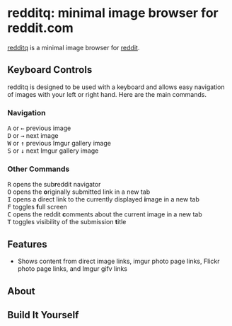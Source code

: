 # redditq: minimal image browser for reddit.com

[redditq](https://www.redditq.com/ "redditq.com") is a minimal image browser for [reddit](https://www.reddit.com/ "reddit.com").

## Keyboard Controls

redditq is designed to be used with a keyboard and allows easy navigation of images with your left or right hand.  Here are the main commands.

### Navigation
<kbd>A</kbd> or <kbd>←</kbd> previous image  
<kbd>D</kbd> or <kbd>→</kbd> next image  
<kbd>W</kbd> or <kbd>↑</kbd> previous Imgur gallery image  
<kbd>S</kbd> or <kbd>↓</kbd> next Imgur gallery image  

### Other Commands
<kbd>R</kbd> opens the sub**r**eddit navigator  
<kbd>O</kbd> opens the **o**riginally submitted link in a new tab  
<kbd>I</kbd> opens a direct link to the currently displayed **i**mage in a new tab  
<kbd>F</kbd> toggles **f**ull screen  
<kbd>C</kbd> opens the reddit **c**omments about the current image in a new tab  
<kbd>T</kbd> toggles visibility of the submission **t**itle

## Features ##

+ Shows content from direct image links, imgur photo page links, Flickr photo page links, and Imgur gifv links

## About ##

## Build It Yourself